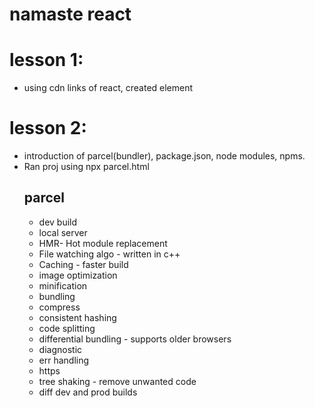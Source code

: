 # namaste react 
# lesson 1:
- using cdn links of react, created element
# lesson 2:
- introduction of parcel(bundler), package.json, node modules, npms.
- Ran proj using npx parcel.html
    ## parcel
    - dev build
    - local server
    - HMR- Hot module replacement
    - File watching algo - written in c++
    - Caching - faster build
    - image optimization
    - minification
    - bundling
    - compress
    - consistent hashing
    - code splitting
    - differential bundling - supports older browsers
    - diagnostic
    - err handling
    - https
    - tree shaking - remove unwanted code
    - diff dev and prod builds